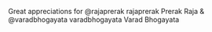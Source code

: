 Great appreciations for 
@rajaprerak
rajaprerak Prerak Raja
&
@varadbhogayata
varadbhogayata Varad Bhogayata 

